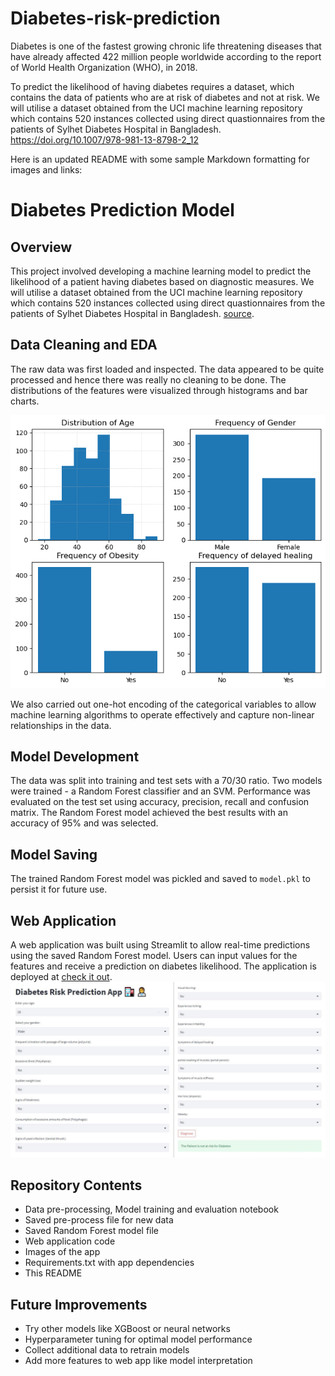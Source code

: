 # Diabetes-risk-prediction

Diabetes is one of the fastest growing chronic life threatening diseases that have already affected 422 million people worldwide according to the report of World Health Organization (WHO), 
in 2018.

To predict the likelihood of having diabetes requires a dataset, which contains the data of patients who are at risk of diabetes and not at risk. 
We will utilise a dataset obtained from the UCI machine learning repository which contains 520 instances collected using direct quastionnaires from the patients of Sylhet Diabetes Hospital in Bangladesh. 
https://doi.org/10.1007/978-981-13-8798-2_12


Here is an updated README with some sample Markdown formatting for images and links:

# Diabetes Prediction Model 

## Overview
This project involved developing a machine learning model to predict the likelihood of a patient having diabetes based on diagnostic measures.
We will utilise a dataset obtained from the UCI machine learning repository which contains 520 instances collected using direct quastionnaires from the patients of Sylhet Diabetes Hospital in Bangladesh. 
[source](https://doi.org/10.1007/978-981-13-8798-2_12).

## Data Cleaning and EDA
The raw data was first loaded and inspected. The data appeared to be quite processed and hence there was really no cleaning to be done.
The distributions of the features were visualized through histograms and bar charts.

![EDA Visualisations](EDA.png)

We also carried out one-hot encoding of the categorical variables to allow machine learning algorithms to operate effectively and capture non-linear relationships in the data.

## Model Development 
The data was split into training and test sets with a 70/30 ratio. Two models were trained - a Random Forest classifier and an SVM. Performance was evaluated on the test set using accuracy, precision, recall and confusion matrix. 
The Random Forest model achieved the best results with an accuracy of 95% and was selected.

## Model Saving
The trained Random Forest model was pickled and saved to `model.pkl` to persist it for future use. 

## Web Application
A web application was built using Streamlit to allow real-time predictions using the saved Random Forest model. 
Users can input values for the features and receive a prediction on diabetes likelihood. The application is deployed at [check it out](https://diabetes-risk-prediction.streamlit.app/).
![Web App](streamlit_app.jpg)

## Repository Contents
- Data pre-processing, Model training and evaluation notebook
- Saved pre-process file for new data
- Saved Random Forest model file
- Web application code
- Images of the app
- Requirements.txt with app dependencies  
- This README

## Future Improvements
- Try other models like XGBoost or neural networks
- Hyperparameter tuning for optimal model performance 
- Collect additional data to retrain models
- Add more features to web app like model interpretation
